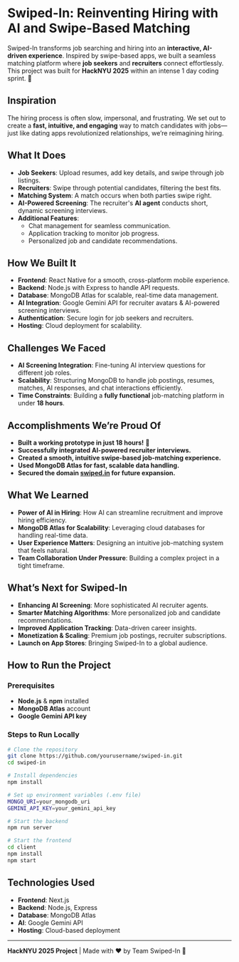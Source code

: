 # Swiped-In: Reinventing Hiring with AI and Swipe-Based Matching

Swiped-In transforms job searching and hiring into an **interactive, AI-driven experience**. Inspired by swipe-based apps, we built a seamless matching platform where **job seekers** and **recruiters** connect effortlessly. This project was built for **HackNYU 2025** within an intense 1 day coding sprint. 🚀

## Inspiration
The hiring process is often slow, impersonal, and frustrating. We set out to create a **fast, intuitive, and engaging** way to match candidates with jobs—just like dating apps revolutionized relationships, we’re reimagining hiring.

## What It Does
- **Job Seekers**: Upload resumes, add key details, and swipe through job listings.
- **Recruiters**: Swipe through potential candidates, filtering the best fits.
- **Matching System**: A match occurs when both parties swipe right.
- **AI-Powered Screening**: The recruiter's **AI agent** conducts short, dynamic screening interviews.
- **Additional Features**:
  - Chat management for seamless communication.
  - Application tracking to monitor job progress.
  - Personalized job and candidate recommendations.

## How We Built It
- **Frontend**: React Native for a smooth, cross-platform mobile experience.
- **Backend**: Node.js with Express to handle API requests.
- **Database**: MongoDB Atlas for scalable, real-time data management.
- **AI Integration**: Google Gemini API for recruiter avatars & AI-powered screening interviews.
- **Authentication**: Secure login for job seekers and recruiters.
- **Hosting**: Cloud deployment for scalability.

## Challenges We Faced
- **AI Screening Integration**: Fine-tuning AI interview questions for different job roles.
- **Scalability**: Structuring MongoDB to handle job postings, resumes, matches, AI responses, and chat interactions efficiently.
- **Time Constraints**: Building a **fully functional** job-matching platform in under **18 hours**.

## Accomplishments We’re Proud Of
- **Built a working prototype in just 18 hours!** 🚀
- **Successfully integrated AI-powered recruiter interviews.**
- **Created a smooth, intuitive swipe-based job-matching experience.**
- **Used MongoDB Atlas for fast, scalable data handling.**
- **Secured the domain [swiped.in](http://swiped.in) for future expansion.**

## What We Learned
- **Power of AI in Hiring**: How AI can streamline recruitment and improve hiring efficiency.
- **MongoDB Atlas for Scalability**: Leveraging cloud databases for handling real-time data.
- **User Experience Matters**: Designing an intuitive job-matching system that feels natural.
- **Team Collaboration Under Pressure**: Building a complex project in a tight timeframe.

## What’s Next for Swiped-In
- **Enhancing AI Screening**: More sophisticated AI recruiter agents.
- **Smarter Matching Algorithms**: More personalized job and candidate recommendations.
- **Improved Application Tracking**: Data-driven career insights.
- **Monetization & Scaling**: Premium job postings, recruiter subscriptions.
- **Launch on App Stores**: Bringing Swiped-In to a global audience.

## How to Run the Project
### Prerequisites
- **Node.js** & **npm** installed
- **MongoDB Atlas** account
- **Google Gemini API key**

### Steps to Run Locally
```sh
# Clone the repository
git clone https://github.com/yourusername/swiped-in.git
cd swiped-in

# Install dependencies
npm install

# Set up environment variables (.env file)
MONGO_URI=your_mongodb_uri
GEMINI_API_KEY=your_gemini_api_key

# Start the backend
npm run server

# Start the frontend
cd client
npm install
npm start
```

## Technologies Used
- **Frontend**: Next.js
- **Backend**: Node.js, Express
- **Database**: MongoDB Atlas
- **AI**: Google Gemini API
- **Hosting**: Cloud-based deployment

---
**HackNYU 2025 Project** | Made with ❤️ by Team Swiped-In 🚀
